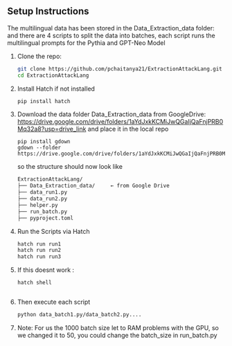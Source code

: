 ## Setup Instructions 

The multilingual data has been stored in the Data_Extraction_data folder: and there are 4 scripts to split the data into batches, each script runs the multilingual prompts for the Pythia and GPT-Neo Model 

1. Clone the repo:
   ```bash
   git clone https://github.com/pchaitanya21/ExtractionAttackLang.git
   cd ExtractionAttackLang
2. Install Hatch if not installed
   ```bash
   pip install hatch
3. Download the data folder Data_Extraction_data from GoogleDrive: https://drive.google.com/drive/folders/1aYdJxkKCMiJwQGaIjQaFnjPRB0Mq32a8?usp=drive_link and place it in the local repo 
   ```
   pip install gdown
   gdown --folder https://drive.google.com/drive/folders/1aYdJxkKCMiJwQGaIjQaFnjPRB0Mq32a8
   ```
   so the structure should now look like
   ```bash
   ExtractionAttackLang/
   ├── Data_Extraction_data/     ← from Google Drive
   ├── data_run1.py
   ├── data_run2.py
   ├── helper.py
   ├── run_batch.py
   ├── pyproject.toml
   ```


5. Run the Scripts via Hatch
   ```bash
   hatch run run1
   hatch run run2
   hatch run run3

7. If this doesnt work : 
   ```bash
   hatch shell



8. Then execute each script 
   ```bash
   python data_batch1.py/data_batch2.py....

9. Note: For us the 1000 batch size let to RAM problems with the GPU, so we changed it to 50, you could change the batch_size in run_batch.py 
